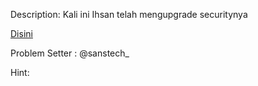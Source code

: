 Description:
Kali ini Ihsan telah mengupgrade securitynya

<a href="http://blugctf.sportsontheweb.net/">Disini</a>

Problem Setter : @sanstech_

Hint:
